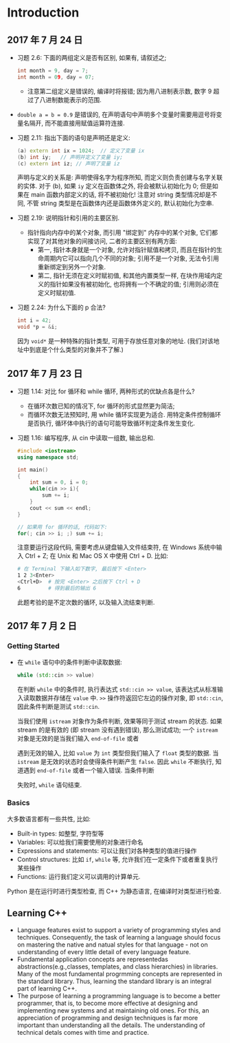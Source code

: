 # Introduction

## 2017 年 7 月 24 日

+   习题 2.6: 下面的两组定义是否有区别, 如果有, 请叙述之;

    ```cpp
    int month = 9, day = 7;
    int month = 09, day = 07;
    ```

    +   注意第二组定义是错误的, 编译时将报错; 因为用八进制表示数, 数字 9 超过了八进制数能表示的范围.

+   `double a = b = 0.9` 是错误的, 在声明语句中声明多个变量时需要用逗号将变量名隔开, 而不能直接用赋值运算符连接.

+   习题 2.11: 指出下面的语句是声明还是定义:

    ```cpp
    (a) extern int ix = 1024;  // 定义了变量 ix
    (b) int iy;   // 声明并定义了变量 iy;
    (c) extern int iz; // 声明了变量 iz
    ```

    声明与定义的关系是: 声明使得名字为程序所知, 而定义则负责创建与名字关联的实体. 对于 (b), 如果 `iy` 定义在函数体之外, 将会被默认初始化为 0; 但是如果在 main 函数内部定义的话, 将不被初始化! 注意对 string 类型情况却是不同, 不管 string 类型是在函数体内还是函数体外定义的, 默认初始化为空串. 

+   习题 2.19: 说明指针和引用的主要区别.

    +   指针指向内存中的某个对象, 而引用 "绑定到" 内存中的某个对象, 它们都实现了对其他对象的间接访问, 二者的主要区别有两方面:
        +   第一, 指针本身就是一个对象, 允许对指针赋值和拷贝, 而且在指针的生命周期内它可以指向几个不同的对象; 引用不是一个对象, 无法令引用重新绑定到另外一个对象.
        +   第二, 指针无须在定义时赋初值, 和其他内置类型一样, 在块作用域内定义的指针如果没有被初始化, 也将拥有一个不确定的值; 引用则必须在定义时赋初值.

+   习题 2.24: 为什么下面的 p 合法?

    ```cpp
    int i = 42;
    void *p = &i;
    ```

    因为 `void*` 是一种特殊的指针类型, 可用于存放任意对象的地址. (我们对该地址中到底是个什么类型的对象并不了解.)





## 2017 年 7 月 23 日

+   习题 1.14: 对比 for 循环和 while 循环, 两种形式的优缺点各是什么?
    +   在循环次数已知的情况下, for 循环的形式显然更为简洁;
    +   而循环次数无法预知时, 用 while 循环实现更为适合. 用特定条件控制循环是否执行, 循环体中执行的语句可能导致循环判定条件发生变化.

+   习题 1.16: 编写程序, 从 cin 中读取一组数, 输出总和.


    ```cpp
    #include <iostream>
    using namespace std;

    int main()
    {
        int sum = 0, i = 0;
        while(cin >> i){  
            sum += i;
        }
        cout << sum << endl;
    }

    // 如果用 for 循环的话, 代码如下:
    for(; cin >> i; ;) sum += i;
    ```

    注意要运行这段代码, 需要考虑从键盘输入文件结束符, 在 Windows 系统中输入 Ctrl + Z; 在 Unix 和 Mac OS X 中使用 Ctrl + D. 比如:

    ```bash
    # 在 Terminal 下输入如下数字, 最后按下 <Enter>
    1 2 3<Enter>
    <Ctrl+D>  # 按完 <Enter> 之后按下 Ctrl + D
    6         # 得到最后的输出 6
    ```

    此题考验的是不定次数的循环, 以及输入流结束判断.


## 2017 年 7 月 2 日

### Getting Started

+   在 `while` 语句中的条件判断中读取数据:

    ```cpp
    while (std::cin >> value)
    ```

    在判断 `while` 中的条件时, 执行表达式 `std::cin >> value`, 该表达式从标准输入读取数据并存储在 `value` 中. `>>` 操作符返回它左边的操作对象, 即 `std::cin`, 因此条件判断是测试 `std::cin`.

    当我们使用 `istream` 对象作为条件判断, 效果等同于测试 stream 的状态. 如果 stream 的是有效的 (即 stream 没有遇到错误), 那么测试成功; 一个 `istream` 对象是无效的是当我们输入 `end-of-file` 或者

    遇到无效的输入, 比如 `value` 为 `int` 类型但我们输入了 `float` 类型的数据. 当 `istream` 是无效的状态时会使得条件判断产生 `false`. 因此 `while` 不断执行, 知道遇到 `end-of-file` 或者一个输入错误. 当条件判断

    失败时, `while` 语句结束.

### Basics

大多数语言都有一些共性, 比如:

+   Built-in types: 如整型, 字符型等
+   Variables: 可以给我们需要使用的对象进行命名
+   Expressions and statements: 可以让我们对各种类型的值进行操作
+   Control structures: 比如 `if`, `while` 等, 允许我们在一定条件下或者重复执行某些操作
+   Functions: 运行我们定义可以调用的计算单元.

Python 是在运行时进行类型检查, 而 C++ 为静态语言, 在编译时对类型进行检查.



## Learning C++

+ Language features exist to support a variety of programming styles and techniques. Consequently, the task of learning a language should focus on mastering the native and natual styles for that language - not on understanding of every little detail of every language feature.
+ Fundamental application concepts are representedas abstractions(e.g.,classes, templates, and class hierarchies) in libraries. Many of the most fundamental progrmming concepts are represented in the standard library. Thus, learning the standard library is an integral part of learning C++.
+ The purpose of learning a programming language is to become a better programmer, that is, to become more effective at designing and implementing new systems and at maintaining old ones. For this, an appreciation of programming and design techniques is far more important than understanding all the details. The understanding of technical detals comes with time and practice.

